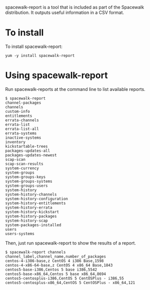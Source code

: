 spacewalk-report is a tool that is included as part of the Spacewalk distribution. It outputs useful information in a CSV format.
# To install

To install spacewalk-report:


    yum -y install spacewalk-report
# Using spacewalk-report

Run spacewalk-reports at the command line to list available reports.



    $ spacewalk-report
    channel-packages
    channels
    custom-info
    entitlements
    errata-channels
    errata-list
    errata-list-all
    errata-systems
    inactive-systems
    inventory
    kickstartable-trees
    packages-updates-all
    packages-updates-newest
    scap-scan
    scap-scan-results
    system-currency
    system-groups
    system-groups-keys
    system-groups-systems
    system-groups-users
    system-history
    system-history-channels
    system-history-configuration
    system-history-entitlements
    system-history-errata
    system-history-kickstart
    system-history-packages
    system-history-scap
    system-packages-installed
    users
    users-systems

Then, just run spacewalk-report <report-name> to show the results of a report.


    
    $ spacewalk-report channels
    channel_label,channel_name,number_of_packages
    centos-4-i386-base,z CentOS 4 i386 Base,1598
    centos-4-x86-64-base,z CentOS 4 x86_64 Base,1843
    centos5-base-i386,Centos 5 base i386,5542
    centos5-base-x86_64,Centos 5 base x86_64,8694
    centos5-centosplus-i386,CentOS 5 CentOSPlus - i386,55
    centos5-centosplus-x86_64,CentOS 5 CentOSPlus - x86_64,121